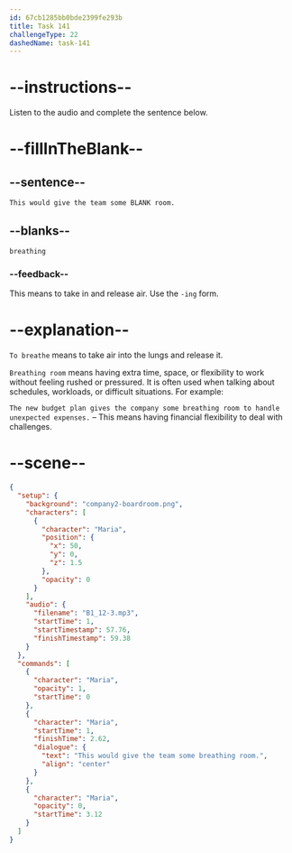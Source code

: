 ```yaml
---
id: 67cb1285bb0bde2399fe293b
title: Task 141
challengeType: 22
dashedName: task-141
---
```


<!-- (Audio) Maria: This would give the team some breathing room. -->

# --instructions--

Listen to the audio and complete the sentence below.  

# --fillInTheBlank--

## --sentence--

`This would give the team some BLANK room.`  

## --blanks--

`breathing`  

### --feedback--

This means to take in and release air. Use the `-ing` form.

# --explanation--

`To breathe` means to take air into the lungs and release it. 

`Breathing room` means having extra time, space, or flexibility to work without feeling rushed or pressured. It is often used when talking about schedules, workloads, or difficult situations. For example:  

`The new budget plan gives the company some breathing room to handle unexpected expenses.` – This means having financial flexibility to deal with challenges.  

# --scene--

```json
{
  "setup": {
    "background": "company2-boardroom.png",
    "characters": [
      {
        "character": "Maria",
        "position": {
          "x": 50,
          "y": 0,
          "z": 1.5
        },
        "opacity": 0
      }
    ],
    "audio": {
      "filename": "B1_12-3.mp3",
      "startTime": 1,
      "startTimestamp": 57.76,
      "finishTimestamp": 59.38
    }
  },
  "commands": [
    {
      "character": "Maria",
      "opacity": 1,
      "startTime": 0
    },
    {
      "character": "Maria",
      "startTime": 1,
      "finishTime": 2.62,
      "dialogue": {
        "text": "This would give the team some breathing room.",
        "align": "center"
      }
    },
    {
      "character": "Maria",
      "opacity": 0,
      "startTime": 3.12
    }
  ]
}
```
